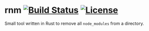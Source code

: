 # rnm [![Build Status](https://travis-ci.org/aleics/rnm.svg?branch=master)](https://travis-ci.org/aleics/rm-nm)  [![License](https://img.shields.io/crates/l/cage.svg)](https://opensource.org/licenses/Apache-2.0)  
Small tool written in Rust to remove all `node_modules` from a directory.
